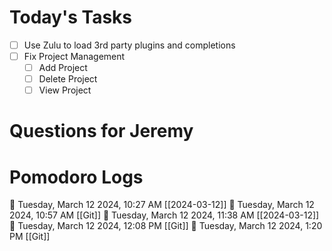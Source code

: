 # Today's Tasks

- [ ] Use Zulu to load 3rd party plugins and completions
- [ ] Fix Project Management
	- [ ] Add Project
	- [ ] Delete Project
	- [ ] View Project

# Questions for Jeremy


# Pomodoro Logs
🍅 Tuesday, March 12 2024, 10:27 AM [[2024-03-12]]
🍅 Tuesday, March 12 2024, 10:57 AM [[Git]]
🍅 Tuesday, March 12 2024, 11:38 AM [[2024-03-12]]
🍅 Tuesday, March 12 2024, 12:08 PM [[Git]]🍅 Tuesday, March 12 2024, 1:20 PM [[Git]]